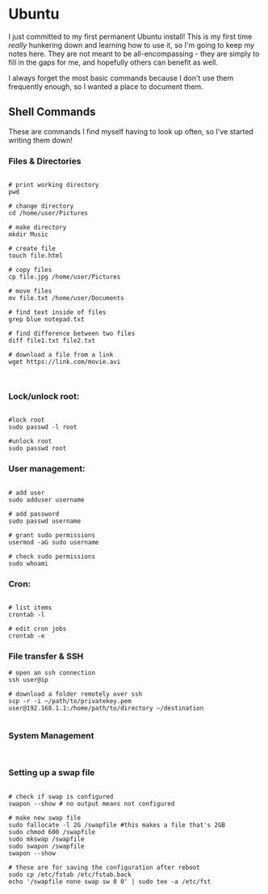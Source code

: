 # Ubuntu
I just committed to my first permanent Ubuntu install! This is my first time *really* hunkering down and learning how to use it, so I'm going to keep my notes here. They are not meant to be all-encompassing - they are simply to fill in the gaps for me, and hopefully others can benefit as well.

I always forget the most basic commands because I don't use them frequently enough, so I wanted a place to document them.

## Shell Commands 
These are commands I find myself having to look up often, so I've started writing them down!

### Files & Directories
```shell

# print working directory
pwd

# change directory
cd /home/user/Pictures

# make directory
mkdir Music

# create file
touch file.html

# copy files
cp file.jpg /home/user/Pictures

# move files
mv file.txt /home/user/Documents

# find text inside of files
grep blue notepad.txt 

# find difference between two files
diff file1.txt file2.txt

# download a file from a link
wget https://link.com/movie.avi



```


### Lock/unlock root:
```shell

#lock root
sudo passwd -l root

#unlock root
sudo passwd root

```

### User management:

```shell

# add user
sudo adduser username

# add password
sudo passwd username

# grant sudo permissions
usermod -aG sudo username

# check sudo permissions
sudo whoami

```

### Cron:

```shell

# list items
crontab -l

# edit cron jobs
crontab -e

```

### File transfer & SSH
```shell
# open an ssh connection
ssh user@ip

# download a folder remotely over ssh
scp -r -i ~/path/to/privatekey.pem user@192.168.1.1:/home/path/to/directory ~/destination


```

### System Management

```shell


```

### Setting up a swap file

```shell

# check if swap is configured
swapon --show # no output means not configured

# make new swap file
sudo fallocate -l 2G /swapfile #this makes a file that's 2GB
sudo chmod 600 /swapfile
sudo mkswap /swapfile
sudo swapon /swapfile
swapon --show

# these are for saving the configuration after reboot
sudo cp /etc/fstab /etc/fstab.back
echo '/swapfile none swap sw 0 0' | sudo tee -a /etc/fst
```